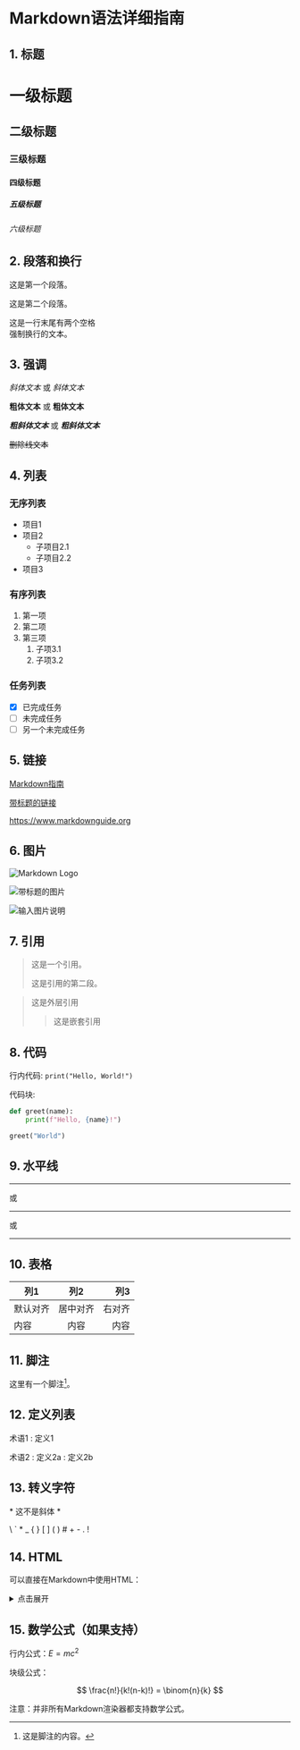 # Markdown语法详细指南

## 1. 标题

# 一级标题
## 二级标题
### 三级标题
#### 四级标题
##### 五级标题
###### 六级标题

## 2. 段落和换行

这是第一个段落。

这是第二个段落。

这是一行末尾有两个空格  
强制换行的文本。

## 3. 强调

*斜体文本* 或 _斜体文本_

**粗体文本** 或 __粗体文本__

***粗斜体文本*** 或 ___粗斜体文本___

~~删除线文本~~

## 4. 列表

### 无序列表

- 项目1
- 项目2
  - 子项目2.1
  - 子项目2.2
- 项目3

### 有序列表

1. 第一项
2. 第二项
3. 第三项
   1. 子项3.1
   2. 子项3.2

### 任务列表

- [x] 已完成任务
- [ ] 未完成任务
- [ ] 另一个未完成任务

## 5. 链接

[Markdown指南](https://www.markdownguide.org)

[带标题的链接](https://www.markdownguide.org "Markdown指南")

<https://www.markdownguide.org>

## 6. 图片

![Markdown Logo](https://markdown-here.com/img/icon256.png)

![带标题的图片](https://markdown-here.com/img/icon256.png "Markdown Logo")

![输入图片说明](20240704-103429.jpg)

## 7. 引用

> 这是一个引用。
>
> 这是引用的第二段。

> 这是外层引用
>> 这是嵌套引用

## 8. 代码

行内代码: `print("Hello, World!")`

代码块:
```python
def greet(name):
    print(f"Hello, {name}!")

greet("World")
```
## 9. 水平线

---
或
***
或
___

## 10. 表格

| 列1 | 列2 | 列3 |
|-----|:----:|----:|
| 默认对齐 | 居中对齐 | 右对齐 |
| 内容 | 内容 | 内容 |

## 11. 脚注

这里有一个脚注[^1]。

[^1]: 这是脚注的内容。

## 12. 定义列表

术语1
: 定义1

术语2
: 定义2a
: 定义2b

## 13. 转义字符

\* 这不是斜体 \*

\\ \` \* \_ \{ \} \[ \] \( \) \# \+ \- \. \!

## 14. HTML

可以直接在Markdown中使用HTML：

<details>
<summary>点击展开</summary>
这是展开的内容。
</details>

## 15. 数学公式（如果支持）

行内公式：$E = mc^2$

块级公式：

$$
\frac{n!}{k!(n-k)!} = \binom{n}{k}
$$

注意：并非所有Markdown渲染器都支持数学公式。
